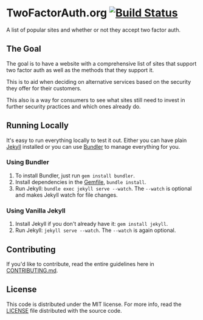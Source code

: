 TwoFactorAuth.org [![Build Status](https://travis-ci.org/jdavis/twofactorauth.png?branch=master)](https://travis-ci.org/jdavis/twofactorauth)
=================

A list of popular sites and whether or not they accept two factor auth.

## The Goal

The goal is to have a website with a comprehensive list of sites that support
two factor auth as well as the methods that they support it.

This is to aid when deciding on alternative services based on the security they
offer for their customers.

This also is a way for consumers to see what sites still need to invest in
further security practices and which ones already do.

## Running Locally

It's easy to run everything locally to test it out. Either you can have plain
[Jekyll][jekyll] installed or you can use [Bundler][bundler] to manage
everything for you.

### Using Bundler

1. To install Bundler, just run `gem install bundler`.
2. Install dependencies in the [Gemfile][gemfile], `bundle install`.
3. Run Jekyll: `bundle exec jekyll serve --watch`. The `--watch` is optional and
   makes Jekyll watch for file changes.

### Using Vanilla Jekyll

1. Install Jekyll if you don't already have it: `gem install jekyll`.
2. Run Jekyll: `jekyll serve --watch`. The `--watch` is again optional.

## Contributing

If you'd like to contribute, read the entire guidelines here in
[CONTRIBUTING.md][contrib].

## License

This code is distributed under the MIT license. For more info, read the
[LICENSE](license) file distributed with the source code.

[bundler]: http://bundler.io/
[contrib]: /CONTRIBUTING.md
[gemfile]: /Gemfile
[jekyll]: http://jekyllrb.com/
[license]: /LICENSE
